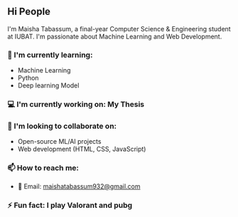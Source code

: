 ## Hi People

I'm Maisha Tabassum, a final-year Computer Science & Engineering student at IUBAT. I'm passionate about  Machine Learning and Web Development.
### 🌱 I'm currently learning:
- Machine Learning 
- Python
- Deep learning Model
### 💻 I'm currently working on: My **Thesis**
### 🤝 I'm looking to collaborate on:
- Open-source ML/AI projects
- Web development (HTML, CSS, JavaScript)
### 📫 How to reach me:
- 📧 Email: maishatabassum932@gmail.com
### ⚡ Fun fact: I play Valorant and pubg


